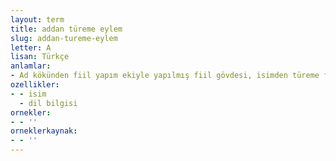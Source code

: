 ```yaml
---
layout: term
title: addan türeme eylem
slug: addan-tureme-eylem
letter: A
lisan: Türkçe
anlamlar:
- Ad kökünden fiil yapım ekiyle yapılmış fiil gövdesi, isimden türeme fiil
ozellikler:
- - isim
  - dil bilgisi
ornekler:
- - ''
orneklerkaynak:
- - ''
---
```

